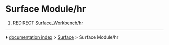 # Surface Module/hr
1.  REDIRECT [Surface_Workbench/hr](Surface_Workbench/hr.md)



---
⏵ [documentation index](../README.md) > [Surface](Surface_Workbench.md) > Surface Module/hr
